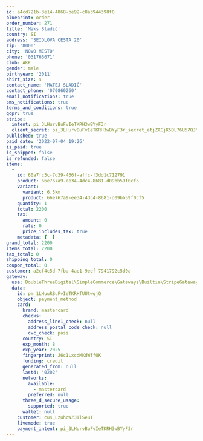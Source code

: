 ```yaml
---
id: a4cd721b-3e14-4868-be92-c8a3944398f0
blueprint: order
order_number: 271
title: 'Maks Sladič'
country: SI
address: 'SEIDLOVA CESTA 20'
zip: '8000'
city: 'NOVO MESTO'
phone: '031766671'
club: AKK
gender: male
birthyear: '2011'
shirt_size: s
contact_name: 'MATEJ SLADIČ'
contact_phone: '070860260'
email_notifications: true
sms_notifications: true
terms_and_conditions: true
gdpr: true
stripe:
  intent: pi_3LHurvBuFvIeTKRH3wBYyF3r
  client_secret: pi_3LHurvBuFvIeTKRH3wBYyF3r_secret_etjZXCjK5DL76U57QJM3dnoK7
published: true
paid_date: '2022-07-04 19:26'
is_paid: true
is_shipped: false
is_refunded: false
items:
  -
    id: 60a7fc3c-7d39-436f-affc-f3dd1c712791
    product: 66e767a9-ee34-4dc4-8681-d09bb59f0cf5
    variant:
      variant: 6.5km
      product: 66e767a9-ee34-4dc4-8681-d09bb59f0cf5
    quantity: 1
    total: 2200
    tax:
      amount: 0
      rate: 0
      price_includes_tax: true
    metadata: {  }
grand_total: 2200
items_total: 2200
tax_total: 0
shipping_total: 0
coupon_total: 0
customer: a2cf4c5d-7fba-4ae1-9eef-7941792c5d0a
gateway:
  use: DoubleThreeDigital\SimpleCommerce\Gateways\Builtin\StripeGateway
  data:
    id: pm_1LHuuRBuFvIeTKRHfUUtwqjQ
    object: payment_method
    card:
      brand: mastercard
      checks:
        address_line1_check: null
        address_postal_code_check: null
        cvc_check: pass
      country: SI
      exp_month: 8
      exp_year: 2025
      fingerprint: J6c1LxcdMKdWffQK
      funding: credit
      generated_from: null
      last4: '0202'
      networks:
        available:
          - mastercard
        preferred: null
      three_d_secure_usage:
        supported: true
      wallet: null
    customer: cus_LzuhcWZ3TlSeuT
    livemode: true
    payment_intent: pi_3LHurvBuFvIeTKRH3wBYyF3r
---
```

